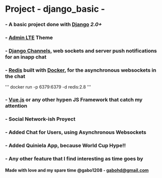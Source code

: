 # Project - django_basic -
### - A basic project done with [Django](https://www.djangoproject.com/) *2.0+*

### - [Admin LTE](https://github.com/almasaeed2010/AdminLTE) Theme 

### - [Django Channels](https://channels.readthedocs.io/en/latest/), web sockets and server push notifications for an inapp chat

### - [Redis](https://channels.readthedocs.io/en/latest/) built with [Docker](https://docs.docker.com/), for the asynchronous websockets in the chat

'''
docker run -p 6379:6379 -d redis:2.8
'''

### - [Vue.js](https://vuejs.org/) or any other hypen JS Framework that catch my attention

### - Social Network-ish Proyect

### - Added Chat for Users, using Asynchronous Websockets

### - Added Quiniela App, because World Cup Hype!!

### - Any other feature that I find interesting as time goes by

#### Made with love and my spare time @gabo1208 - gabohd@gmail.com
